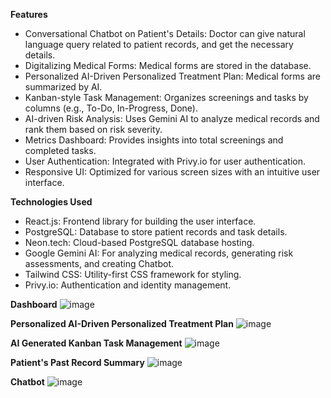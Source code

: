 **Features**

* Conversational Chatbot on Patient's Details: Doctor can give natural language query related to patient records, and get the necessary details.
* Digitalizing Medical Forms: Medical forms are stored in the database.
* Personalized AI-Driven Personalized Treatment Plan: Medical forms are summarized by AI.
* Kanban-style Task Management: Organizes screenings and tasks by columns (e.g., To-Do, In-Progress, Done).
* AI-driven Risk Analysis: Uses Gemini AI to analyze medical records and rank them based on risk severity.
* Metrics Dashboard: Provides insights into total screenings and completed tasks.
* User Authentication: Integrated with Privy.io for user authentication.
* Responsive UI: Optimized for various screen sizes with an intuitive user interface.

**Technologies Used**

* React.js: Frontend library for building the user interface.
* PostgreSQL: Database to store patient records and task details.
* Neon.tech: Cloud-based PostgreSQL database hosting.
* Google Gemini AI: For analyzing medical records, generating risk assessments, and creating Chatbot.
* Tailwind CSS: Utility-first CSS framework for styling.
* Privy.io: Authentication and identity management.

**Dashboard**
![image](https://github.com/user-attachments/assets/96b65a15-a1fa-4a0a-8530-d23448d6ff16)

**Personalized AI-Driven Personalized Treatment Plan**
![image](https://github.com/user-attachments/assets/5aa3836c-155c-47d2-8b64-a4e6a4af2560)

**AI Generated Kanban Task Management**
![image](https://github.com/user-attachments/assets/de29422b-35bf-4fbf-b187-90d11dea59d2)

**Patient's Past Record Summary**
![image](https://github.com/user-attachments/assets/e27cd685-e3cb-4492-89d9-7c3bcc489253)

**Chatbot**
![image](https://github.com/user-attachments/assets/62fe95fa-852f-449b-8a97-9997b7ee1703)

